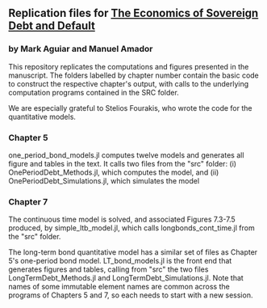## Replication files for <ins>The Economics of Sovereign Debt and Default </ins> 
### by Mark Aguiar and Manuel Amador

This repository replicates the computations and figures presented in the manuscript.  The folders labelled by chapter number contain the basic code to construct the respective chapter's output, with calls to the underlying computation programs contained in the SRC folder. 

We are especially grateful to Stelios Fourakis, who wrote the code for the quantitative models.

### Chapter 5

one_period_bond_models.jl computes twelve models and generates all figure and tables in the text.
It calls two files from the "src" folder:  (i) OnePeriodDebt_Methods.jl, which computes the model, and (ii) OnePeriodDebt_Simulations.jl, which simulates the model

### Chapter 7

The continuous time model is solved, and associated Figures 7.3-7.5 produced, by simple_ltb_model.jl, which calls longbonds_cont_time.jl from the "src" folder.  

The long-term bond quantitative model has a similar set of files as Chapter 5's one-period bond model.  LT_bond_models.jl is the front end that generates figures and tables, calling from "src" the two files LongTermDebt_Methods.jl and LongTermDebt_Simulations.jl.  Note that names of some immutable element names are common across the programs of Chapters 5 and 7, so each needs to start with a new session.   